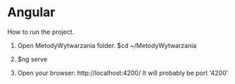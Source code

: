 # Angular

How to run the project.

1) Open MetodyWytwarzania folder.
	$cd ~/MetodyWytwarzania

2) 	$ng serve

3) Open your browser:
	http://localhost:4200/
	It will probably be port '4200'
